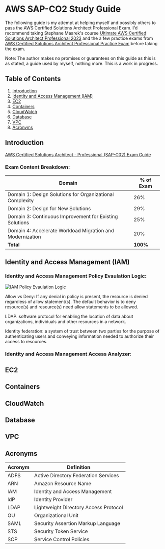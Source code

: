 # AWS SAP-CO2 Study Guide
The following guide is my attempt at helping myself and possibly others to pass the AWS Certified Solutions Architect Professional Exam.  I'd recommend taking Stephane Maarek's course [Ultimate AWS Certified Solutions Architect Professional 2023](https://www.udemy.com/course/aws-solutions-architect-professional/) and the a few practice exams from [AWS Certified Solutions Architect Professional Practice Exam](https://www.udemy.com/course/aws-certified-solutions-architect-professional-aws-practice-exams/) before taking the exam.  

Note: The author makes no promises or guarantees on this guide as this is as stated, a guide used by myself, nothing more.  This is a work in progress.  

## Table of Contents
1. <a href="#introduction">Introduction</a>
2. <a href="#identity-and-access-management-iam">Identity and Access Management (IAM)</a>
3. <a href="#ec2">EC2</a>
4. <a href="#containers">Containers</a>
5. <a href="#cloudwatch">CloudWatch</a>
6. <a href="#database">Database</a>
7. <a href="#vpc">VPC</a>
8. <a href="#acronyms">Acronyms</a>

## Introduction
<a href="https://d1.awsstatic.com/training-and-certification/docs-sa-pro/AWS-Certified-Solutions-Architect-Professional_Exam-Guide.pdf">AWS Certified Solutions Architect - Professional (SAP-C02) Exam Guide</a>
### Exam Content Breakdown:

| Domain  | % of Exam |
| ------------- | ------------- |
| Domain 1: Design Solutions for Organizational Complexity  | 26%  |
| Domain 2: Design for New Solutions  | 29%  |
| Domain 3: Continuous Improvement for Existing Solutions | 25% |
| Domain 4: Accelerate Workload Migration and Modernization | 20% |
| **Total** | **100%** |

## Identity and Access Management (IAM)

### Identity and Access Management Policy Evaulation Logic:
![IAM Policy Evaulation Logic](https://docs.aws.amazon.com/images/IAM/latest/UserGuide/images/PolicyEvaluationHorizontal111621.png)

Allow vs Deny: If any denial in policy is present, the resource is denied regardless of allow statement(s).  The default behavior is to deny resource(s) and resource(s) need allow statements to be allowed.  

LDAP: software protocol for enabling the location of data about organizations, individuals and other resources in a network.  

Identity federation: a system of trust between two parties for the purpose of authenticating users and conveying information needed to authorize their access to resources.

###  Identity and Access Management Access Analyzer:

## EC2

## Containers

## CloudWatch

## Database

## VPC

## Acronyms

| Acronym  | Definition |
| ------------- | ------------- |
| ADFS | Active Directory Federation Services |
| ARN | Amazon Resource Name |
| IAM |  Identity and Access Management |
| IdP | Identity Provider |
| LDAP | Lightweight Directory Access Protocol |
| OU | Organizational Unit |
| SAML | Security Assertion Markup Language |
| STS | Security Token Service |
| SCP | Service Control Policies  |
